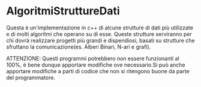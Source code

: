# AlgoritmiStruttureDati
Questa è un'implementazione in c++ di alcune strutture di dati più utilizzate e di molti algoritmi che operano su di esse. Queste strutture serviranno per chi dovrà realizzare progetti più grandi e dispendiosi, basati su strutture che sfruttano la comunicazione(es. Alberi Binari, N-ari e grafi).

ATTENZIONE: Questi programmi potrebbero non essere funzionanti al 100%, è bene dunque apportare modifiche ove necessario.Si può anche apportare modifiche a parti di codice che non si ritengono buone da parte del programmatore.
